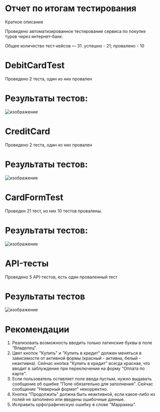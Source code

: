 # Отчет по итогам тестирования
Краткое описание

Проведено автоматизированное тестирование сервиса по покупке туров через интернет-банк.

Общее количество тест-кейсов — 31.
успешно - 21;
провалено - 10

# DebitCardTest
Проведено 2 теста, один из них провален
# Результаты тестов:
![изображение](https://user-images.githubusercontent.com/93249349/231469425-9839cf4a-ba8a-472f-83cc-e6d030e2d910.png)
# CreditCard
Проведено 2 теста, один из них провален
# Результаты тестов:
![изображение](https://user-images.githubusercontent.com/93249349/231469096-b8bf53dd-60f2-4fab-a501-59bb0a5e0dee.png)
# CardFormTest
Проведен 21 тест, из них 10 тестов провалены.
# Результаты тестов:
![изображение](https://user-images.githubusercontent.com/93249349/231468800-aa14893c-0217-4ffb-9042-392a5c38a3e0.png)
# API-тесты
Проведено 5 API-тестов, есть один проваленный тест
# Результаты тестов
![изображение](https://user-images.githubusercontent.com/93249349/231468171-d5f507d3-c0ea-4dbb-b29c-d78434dec234.png)
# Рекомендации
1. Реализовать возможность вводить только латинские буквы в поле "Владелец".
2. Цвет кнопок "Купить" и "Купить в кредит" должен меняться в зависимости от активной формы (красный - активна, белый - неактивна). Сейчас кнопка "Купить в кредит" всегда красная, что вводит в заблуждение при переключении на форму "Оплата по карте".
3. Если пользователь оставляет поле ввода пустым, нужно выдавать сообщение об ошибке "Поле обязательно для заполнения". Сейчас сообщение "Неверный формат" некорректно.
4. Кнопка "Продолжить" должна быть неактивной, если какое-либо из полей не заполнено или введены ошибочные данные.
5. Исправить орфографическую ошибку в слове "Марракеш".
